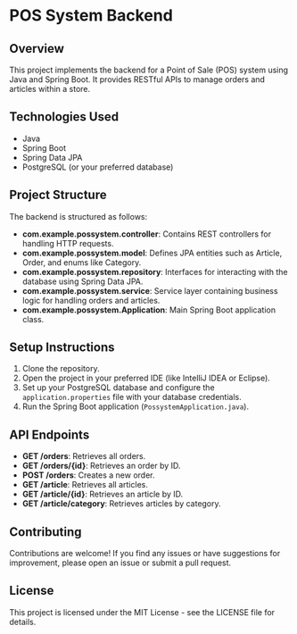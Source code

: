 # POS System Backend

## Overview
This project implements the backend for a Point of Sale (POS) system using Java and Spring Boot. It provides RESTful APIs to manage orders and articles within a store.

## Technologies Used
- Java
- Spring Boot
- Spring Data JPA
- PostgreSQL (or your preferred database)

## Project Structure
The backend is structured as follows:

- **com.example.possystem.controller**: Contains REST controllers for handling HTTP requests.
- **com.example.possystem.model**: Defines JPA entities such as Article, Order, and enums like Category.
- **com.example.possystem.repository**: Interfaces for interacting with the database using Spring Data JPA.
- **com.example.possystem.service**: Service layer containing business logic for handling orders and articles.
- **com.example.possystem.Application**: Main Spring Boot application class.

## Setup Instructions
1. Clone the repository.
2. Open the project in your preferred IDE (like IntelliJ IDEA or Eclipse).
3. Set up your PostgreSQL database and configure the `application.properties` file with your database credentials.
4. Run the Spring Boot application (`PossystemApplication.java`).

## API Endpoints
- **GET /orders**: Retrieves all orders.
- **GET /orders/{id}**: Retrieves an order by ID.
- **POST /orders**: Creates a new order.
- **GET /article**: Retrieves all articles.
- **GET /article/{id}**: Retrieves an article by ID.
- **GET /article/category**: Retrieves articles by category.

## Contributing
Contributions are welcome! If you find any issues or have suggestions for improvement, please open an issue or submit a pull request.

## License
This project is licensed under the MIT License - see the LICENSE file for details.
